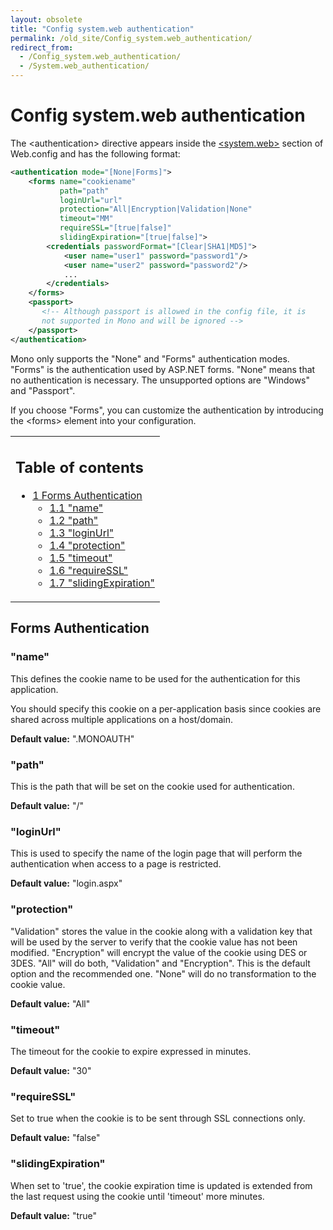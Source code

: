 ```yaml
---
layout: obsolete
title: "Config system.web authentication"
permalink: /old_site/Config_system.web_authentication/
redirect_from:
  - /Config_system.web_authentication/
  - /System.web_authentication/
---
```


Config system.web authentication
================================

The \<authentication\> directive appears inside the [\<system.web\>]({{site.github.url}}/old_site/Config_system.web "Config system.web") section of Web.config and has the following format:

``` xml
<authentication mode="[None|Forms]">
    <forms name="cookiename" 
           path="path" 
           loginUrl="url" 
           protection="All|Encryption|Validation|None" 
           timeout="MM"
           requireSSL="[true|false]"
           slidingExpiration="[true|false]">
        <credentials passwordFormat="[Clear|SHA1|MD5]">
            <user name="user1" password="password1"/>
            <user name="user2" password="password2"/>
            ...
        </credentials> 
    </forms>
    <passport>
       <!-- Although passport is allowed in the config file, it is 
       not supported in Mono and will be ignored -->
    </passport>
</authentication>
```

Mono only supports the "None" and "Forms" authentication modes. "Forms" is the authentication used by ASP.NET forms. "None" means that no authentication is necessary. The unsupported options are "Windows" and "Passport".

If you choose "Forms", you can customize the authentication by introducing the \<forms\> element into your configuration.

<table>
<col width="100%" />
<tbody>
<tr class="odd">
<td align="left"><h2>Table of contents</h2>
<ul>
<li><a href="#forms-authentication">1 Forms Authentication</a>
<ul>
<li><a href="#name">1.1 &quot;name&quot;</a></li>
<li><a href="#path">1.2 &quot;path&quot;</a></li>
<li><a href="#loginurl">1.3 &quot;loginUrl&quot;</a></li>
<li><a href="#protection">1.4 &quot;protection&quot;</a></li>
<li><a href="#timeout">1.5 &quot;timeout&quot;</a></li>
<li><a href="#requiressl">1.6 &quot;requireSSL&quot;</a></li>
<li><a href="#slidingexpiration">1.7 &quot;slidingExpiration&quot;</a></li>
</ul></li>
</ul></td>
</tr>
</tbody>
</table>

Forms Authentication
--------------------

### "name"

This defines the cookie name to be used for the authentication for this application.

You should specify this cookie on a per-application basis since cookies are shared across multiple applications on a host/domain.

**Default value:** ".MONOAUTH"

### "path"

This is the path that will be set on the cookie used for authentication.

**Default value:** "/"

### "loginUrl"

This is used to specify the name of the login page that will perform the authentication when access to a page is restricted.

**Default value:** "login.aspx"

### "protection"

"Validation" stores the value in the cookie along with a validation key that will be used by the server to verify that the cookie value has not been modified. "Encryption" will encrypt the value of the cookie using DES or 3DES. "All" will do both, "Validation" and "Encryption". This is the default option and the recommended one. "None" will do no transformation to the cookie value.

**Default value:** "All"

### "timeout"

The timeout for the cookie to expire expressed in minutes.

**Default value:** "30"

### "requireSSL"

Set to true when the cookie is to be sent through SSL connections only.

**Default value:** "false"

### "slidingExpiration"

When set to 'true', the cookie expiration time is updated is extended from the last request using the cookie until 'timeout' more minutes.

**Default value:** "true"

